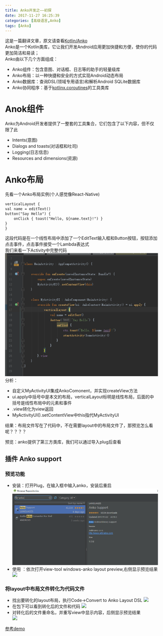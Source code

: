 ```yaml
---
title: Anko开发之——初探
date: 2017-11-27 16:25:39
categories: [高级语言,Anko]
tags: [Anko]
---
```

这是一篇翻译文章，原文请查看[Kotlin/Anko][1]    
Anko是一个Kotlin类库，它让我们开发Android应用更加快捷和方便，使你的代码更加简洁和易读；  
Anko由以下几个方面组成：    

- Anko组件：包含意图、对话框、日志等的助手的轻量级库
- Anko布局：以一种快捷和安全的方式实现Android动态布局
- Anko数据库：查询DSL(领域专用语言)和解析Android SQLite数据库
- Anko协同程序：基于[kotlinx.coroutines][2]的工具类库
<!--more-->

# Anok组件
Anko为Android开发者提供了一整套的工具集合，它们包含了以下内容，但不仅限了此  

- Intents(意图)
- Dialogs and toasts(对话框和吐司)
- Logging(日志信息)
- Resources and dimensions(资源)  

# Anko布局  
先看一个Anko布局实例(个人感觉像React-Native)    

	verticalLayout {
    val name = editText()
    button("Say Hello") {
        onClick { toast("Hello, ${name.text}!") }
    }
	}
这段代码是在一个线性布局中添加了一个EditText输入框和Button按钮，按钮添加点击事件，点击事件接受一个Lambda表达式    
我们来看一下Activity中完整代码  
![activity][3]   
分析： 
 
- 自定义MyActivityUI集成AnkoComonent，并实现createView方法
- ui.apply中括号中是本文的布局，verticalLayout标明是线性布局，后面的中括号是线性布局中的元素和事件  
- .view转化为view返回
- MyActivityUI().setContentView中this指代MyActivityUI
 
结果：布局文件写在了代码中，不在需要layout中的布局文件了，那预览怎么看呢？？？？

预览：anko提供了第三方类库，我们可以通过导入plug后查看    
## 插件 Anko support    

### 预览功能
 - 安装：打开Plug，在输入框中输入anko，安装后重启
 ![anko support][4]
- 使用 ：依次打开view-tool windows-anko layout preview,右侧显示预览结果
![][5]

### 将layout中布局文件转化为代码文件
- 找出要转化的layout布局，执行Code->Convert to Anko Layout DSL
![][6]  
- 在包下可以看到转化后的文件和代码
![][7] 
- 对转化后的文件重命名，并重写view中显示内容，后侧显示预览结果   
![][8]

[参考demo][9]  
   



[1]: https://github.com/Kotlin/anko#anko-layouts-wiki
[2]: https://github.com/Kotlin/kotlinx.coroutines/releases
[3]: https://raw.githubusercontent.com/PGzxc/images/master/blog-images/anko-activity-view.png
[4]: https://raw.githubusercontent.com/PGzxc/images/master/blog-images/anko-support.png
[5]: https://raw.githubusercontent.com/PGzxc/images/master/blog-images/anko-preview.png
[6]: https://raw.githubusercontent.com/PGzxc/images/master/blog-images/anko-layout-convert.png
[7]: https://raw.githubusercontent.com/PGzxc/images/master/blog-images/anko-convert-result.png
[8]: https://raw.githubusercontent.com/PGzxc/images/master/blog-images/anko-convert-rename.png
[9]: https://github.com/PGzxc/AnkoDemo
